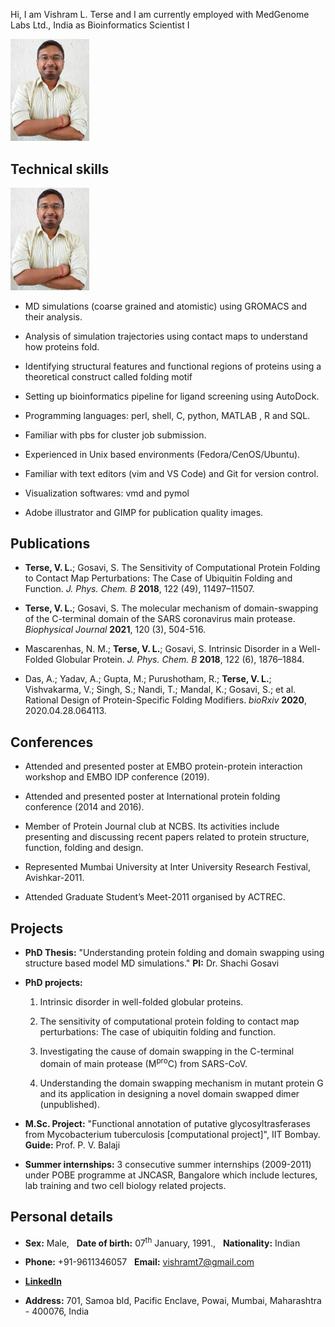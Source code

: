 Hi, I am Vishram L. Terse and I am currently employed with MedGenome Labs Ltd., India as Bioinformatics Scientist I

<a href="image/scaled.jpg"> <img src="/image/scaled.jpg" width=25%  height=25%/></a>
## Technical skills

 <a href="https://raw.githubusercontent.com/vishramt7/Resume/main/image/scaled.jpg"><img src="https://raw.githubusercontent.com/vishramt7/Resume/main/image/scaled.jpg" width=25%  height=25%/></a>

- MD simulations (coarse grained and atomistic) using GROMACS and their analysis.

- Analysis of simulation trajectories using contact maps to understand how proteins fold.

- Identifying structural features and functional regions of proteins using a theoretical construct called folding motif

- Setting up bioinformatics pipeline for ligand screening using AutoDock.

- Programming languages: perl, shell, C, python, MATLAB , R and SQL.

- Familiar with pbs for cluster job submission.

- Experienced in Unix based environments (Fedora/CenOS/Ubuntu).

- Familiar with text editors (vim and VS Code) and Git for version control.

- Visualization softwares: vmd and pymol

- Adobe illustrator and GIMP for publication quality images.


## Publications

- **Terse, V. L.**; Gosavi, S. The Sensitivity of Computational Protein Folding to Contact Map Perturbations: The Case of Ubiquitin Folding and Function. *J. Phys. Chem. B*  **2018**, 122 (49), 11497–11507.

- **Terse, V. L.**; Gosavi, S. The molecular mechanism of domain-swapping of the C-terminal domain of the SARS coronavirus main protease. *Biophysical Journal*  **2021**, 120 (3), 504-516.

- Mascarenhas, N. M.; **Terse, V. L.**; Gosavi, S. Intrinsic Disorder in a Well-Folded Globular Protein. *J. Phys. Chem. B*  **2018**, 122 (6), 1876–1884.

- Das, A.; Yadav, A.; Gupta, M.; Purushotham, R.; **Terse, V. L.**; Vishvakarma, V.; Singh, S.; Nandi, T.; Mandal, K.; Gosavi, S.; et al. Rational Design of Protein-Specific Folding Modifiers. *bioRxiv*  **2020**, 2020.04.28.064113.


## Conferences

- Attended and presented poster at EMBO protein-protein interaction workshop and EMBO IDP conference (2019).

- Attended and presented poster at International protein folding conference (2014 and 2016).
 
- Member of Protein Journal club at NCBS. Its activities include presenting and discussing recent papers related to protein structure, function, folding and design.

- Represented Mumbai University at Inter University Research Festival, Avishkar-2011.
 
- Attended Graduate Student’s Meet-2011 organised by ACTREC.
  

## Projects

- **PhD Thesis:** "Understanding protein folding and domain swapping using structure based model MD simulations." **PI:** Dr. Shachi Gosavi

- **PhD projects:** 
  1. Intrinsic disorder in well-folded globular proteins.
  
  2. The sensitivity of computational protein folding to contact map perturbations: The case of ubiquitin folding and function.
  
  3. Investigating the cause of domain swapping in the C-terminal domain of main protease (M<sup>pro</sup>C) from SARS-CoV.
  
  4. Understanding the domain swapping mechanism in mutant protein G and its application in designing a novel domain swapped dimer (unpublished).

- **M.Sc. Project:** "Functional annotation of putative glycosyltrasferases from Mycobacterium tuberculosis [computational project]", IIT Bombay. **Guide:** Prof. P. V. Balaji

- **Summer internships:** 3 consecutive summer internships (2009-2011) under POBE programme at JNCASR, Bangalore which include lectures, lab training and two cell biology related projects.


## Personal details

- **Sex:** Male, &nbsp; **Date of birth:** 07<sup>th</sup> January, 1991., &nbsp; **Nationality:** Indian 

- **Phone:** +91-9611346057 &nbsp; **Email:** vishramt7@gmail.com

- **[LinkedIn](https://www.linkedin.com/in/vishram-terse-a7b83a3b/)**

- **Address:** 701, Samoa bld, Pacific Enclave, Powai, Mumbai, Maharashtra - 400076, India 
